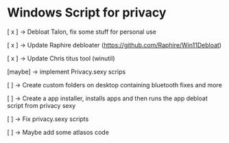 # Windows Script for privacy 

[ x ]	-> Debloat Talon, fix some stuff for personal use

[ x ]	-> Update Raphire debloater (https://github.com/Raphire/Win11Debloat)

[ x ]	-> Update Chris titus tool (winutil)

[maybe]	-> implement Privacy.sexy scrips

[ ]	-> Create custom folders on desktop containing bluetooth fixes and more

[ ]	-> Create a app installer, installs apps and then runs the app debloat script from privacy sexy

[ ]	-> Fix privacy.sexy scripts

[ ]	-> Maybe add some atlasos code
